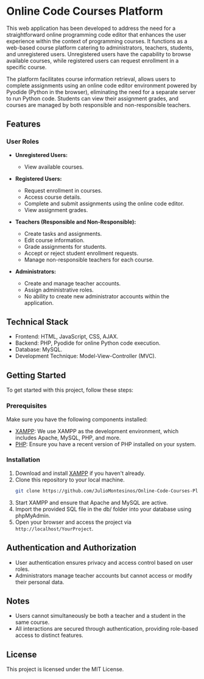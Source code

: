 # Online Code Courses Platform

This web application has been developed to address the need for a straightforward online programming code editor that enhances the user experience within the context of programming courses. It functions as a web-based course platform catering to administrators, teachers, students, and unregistered users. Unregistered users have the capability to browse available courses, while registered users can request enrollment in a specific course.

The platform facilitates course information retrieval, allows users to complete assignments using an online code editor environment powered by Pyodide (Python in the browser), eliminating the need for a separate server to run Python code. Students can view their assignment grades, and courses are managed by both responsible and non-responsible teachers.

## Features

### User Roles

- **Unregistered Users:**
  - View available courses.

- **Registered Users:**
  - Request enrollment in courses.
  - Access course details.
  - Complete and submit assignments using the online code editor.
  - View assignment grades.

- **Teachers (Responsible and Non-Responsible):**
  - Create tasks and assignments.
  - Edit course information.
  - Grade assignments for students.
  - Accept or reject student enrollment requests.
  - Manage non-responsible teachers for each course.

- **Administrators:**
  - Create and manage teacher accounts.
  - Assign administrative roles.
  - No ability to create new administrator accounts within the application.

## Technical Stack

- Frontend: HTML, JavaScript, CSS, AJAX.
- Backend: PHP, Pyodide for online Python code execution.
- Database: MySQL.
- Development Technique: Model-View-Controller (MVC).


## Getting Started

To get started with this project, follow these steps:

### Prerequisites

Make sure you have the following components installed:

- [XAMPP](https://www.apachefriends.org/index.html): We use XAMPP as the development environment, which includes Apache, MySQL, PHP, and more.
- [PHP](https://www.php.net/): Ensure you have a recent version of PHP installed on your system.

### Installation

1. Download and install [XAMPP](https://www.apachefriends.org/index.html) if you haven't already.
2. Clone this repository to your local machine.
   ```bash
   git clone https://github.com/JulioMontesinos/Online-Code-Courses-Platform.git
3. Start XAMPP and ensure that Apache and MySQL are active.
4. Import the provided SQL file in the db/ folder into your database using phpMyAdmin.
5. Open your browser and access the project via `http://localhost/YourProject`.

## Authentication and Authorization

- User authentication ensures privacy and access control based on user roles.
- Administrators manage teacher accounts but cannot access or modify their personal data.

## Notes

- Users cannot simultaneously be both a teacher and a student in the same course.
- All interactions are secured through authentication, providing role-based access to distinct features.

## License

This project is licensed under the MIT License.
